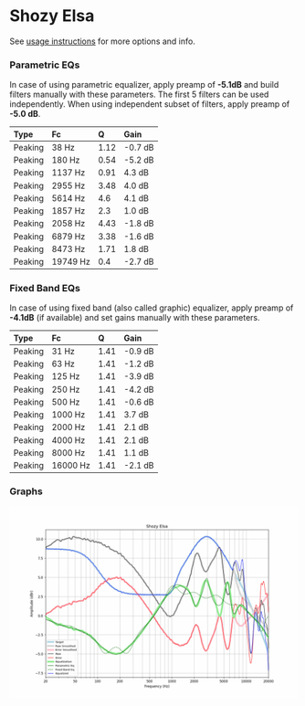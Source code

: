 # Shozy Elsa
See [usage instructions](https://github.com/jaakkopasanen/AutoEq#usage) for more options and info.

### Parametric EQs
In case of using parametric equalizer, apply preamp of **-5.1dB** and build filters manually
with these parameters. The first 5 filters can be used independently.
When using independent subset of filters, apply preamp of **-5.0 dB**.

| Type    | Fc       |    Q | Gain    |
|:--------|:---------|:-----|:--------|
| Peaking | 38 Hz    | 1.12 | -0.7 dB |
| Peaking | 180 Hz   | 0.54 | -5.2 dB |
| Peaking | 1137 Hz  | 0.91 | 4.3 dB  |
| Peaking | 2955 Hz  | 3.48 | 4.0 dB  |
| Peaking | 5614 Hz  | 4.6  | 4.1 dB  |
| Peaking | 1857 Hz  | 2.3  | 1.0 dB  |
| Peaking | 2058 Hz  | 4.43 | -1.8 dB |
| Peaking | 6879 Hz  | 3.38 | -1.6 dB |
| Peaking | 8473 Hz  | 1.71 | 1.8 dB  |
| Peaking | 19749 Hz | 0.4  | -2.7 dB |

### Fixed Band EQs
In case of using fixed band (also called graphic) equalizer, apply preamp of **-4.1dB**
(if available) and set gains manually with these parameters.

| Type    | Fc       |    Q | Gain    |
|:--------|:---------|:-----|:--------|
| Peaking | 31 Hz    | 1.41 | -0.9 dB |
| Peaking | 63 Hz    | 1.41 | -1.2 dB |
| Peaking | 125 Hz   | 1.41 | -3.9 dB |
| Peaking | 250 Hz   | 1.41 | -4.2 dB |
| Peaking | 500 Hz   | 1.41 | -0.6 dB |
| Peaking | 1000 Hz  | 1.41 | 3.7 dB  |
| Peaking | 2000 Hz  | 1.41 | 2.1 dB  |
| Peaking | 4000 Hz  | 1.41 | 2.1 dB  |
| Peaking | 8000 Hz  | 1.41 | 1.1 dB  |
| Peaking | 16000 Hz | 1.41 | -2.1 dB |

### Graphs
![](./Shozy%20Elsa.png)